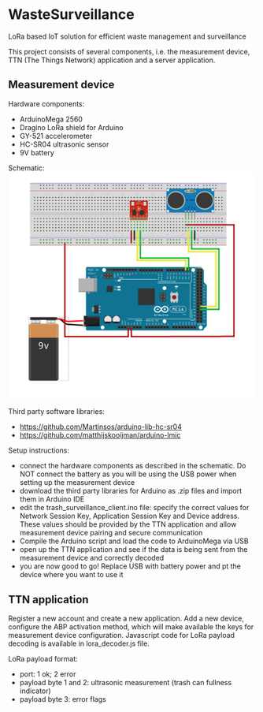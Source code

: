 # WasteSurveillance
LoRa based IoT solution for efficient waste management and surveillance

This project consists of several components, i.e. the measurement device, TTN (The Things Network) application and a server application.

## Measurement device

Hardware components:
 - ArduinoMega 2560
 - Dragino LoRa shield for Arduino
 - GY-521 accelerometer
 - HC-SR04 ultrasonic sensor
 - 9V battery

Schematic: ![schematic](https://github.com/nezezime/WasteSurveillance/blob/master/TrashGuard_Wiring_Schematic_PNG.png)

Third party software libraries:
 - https://github.com/Martinsos/arduino-lib-hc-sr04
 - https://github.com/matthijskooijman/arduino-lmic
 
 Setup instructions:
  - connect the hardware components as described in the schematic. Do NOT connect the battery as you will be using the USB power when setting up the measurement device
  - download the third party libraries for Arduino as .zip files and import them in Arduino IDE
  - edit the trash_surveillance_client.ino file: specify the correct values for Network Session Key, Application Session Key and Device address. These values should be provided by the TTN application and allow measurement device pairing and secure communication
  - Compile the Arduino script and load the code to ArduinoMega via USB
  - open up the TTN application and see if the data is being sent from the measurement device and correctly decoded
  - you are now good to go! Replace USB with battery power and pt the device where you want to use it
  
  ## TTN application
  
  Register a new account and create a new application. Add a new device, configure the ABP activation method, which will make available the keys for measurement device configuration. Javascript code for LoRa payload decoding is available in lora_decoder.js file. 
  
LoRa payload format:
 - port: 1 ok; 2 error
 - payload byte 1 and 2: ultrasonic measurement (trash can fullness indicator)
 - payload byte 3: error flags

